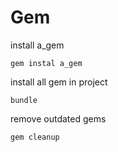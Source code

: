 <!-- toc -->
# Gem

install a_gem

```shell
gem instal a_gem
```

install all gem in project

```shell
bundle
```

remove outdated gems

```shell
gem cleanup
```
